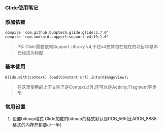 ### Glide使用笔记
### 添加依赖
    compile 'com.github.bumptech.glide:glide:3.7.0'
    compile 'com.android.support:support-v4:19.1.0'
> PS: Glide需要依赖Support Library v4,不过v4支持包在现在的项目中基本已经成为标配

### 基本使用
    Glide.with(context).load(Constant.url).into(mImageView);
> 在这里使用的上下文除了是Context以外,还可以是Activity,Fragment等类型

### 常用设置
1. 设置bitmap格式
    Glide加载的bitmap的格式默认是RGB_565(比ARGB_8888格式的内存开销要小一半)